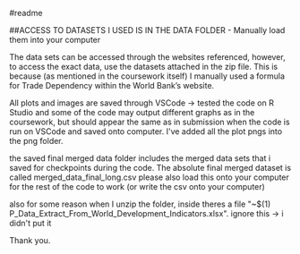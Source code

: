#readme

##ACCESS TO DATASETS I USED IS IN THE DATA FOLDER - Manually load them into your computer

The data sets can be accessed through the websites referenced, however, to access the exact data, use the datasets attached in the zip file. This is because (as mentioned in the coursework itself) I manually used a formula for Trade Dependency within the World Bank’s website.

All plots and images are saved through VSCode -> tested the code on R Studio and some of the code may output different graphs as in the coursework, but should appear the same as in submission when the code is run on VSCode and saved onto computer. I've added all the plot pngs into the png folder.

the saved final merged data folder includes the merged data sets that i saved for checkpoints during the code. The absolute final merged dataset is called merged_data_final_long.csv 
please also load this onto your computer for the rest of the code to work (or write the csv onto your computer)

also for some reason when I unzip the folder, inside theres a file "~$(1) P_Data_Extract_From_World_Development_Indicators.xlsx". ignore this -> i didn't put it

Thank you.